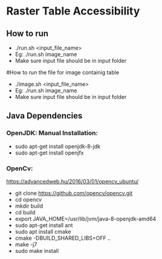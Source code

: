 # Raster Table Accessibility

## How to run

- ./run.sh <input_file_name>
- Eg: ./run.sh image_name
- Make sure input file should be in input folder

#How to run the file for image containig table
- ./image.sh <input_file_name>
- Eg: ./run.sh image_name
- Make sure input file should be in input folder

## Java Dependencies
### OpenJDK: Manual Installation:
- sudo apt-get install openjdk-8-jdk
- sudo apt-get install openjfx

### OpenCv:
https://advancedweb.hu/2016/03/01/opencv_ubuntu/

- git clone https://github.com/opencv/opencv.git
- cd opencv
- mkdir build
- cd build
- export JAVA_HOME=/usr/lib/jvm/java-8-openjdk-amd64
- sudo apt-get install ant
- sudo apt install cmake
- cmake -DBUILD_SHARED_LIBS=OFF ..
- make -j7
- sudo make install
